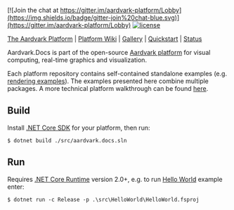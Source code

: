 
[![Join the chat at https://gitter.im/aardvark-platform/Lobby](https://img.shields.io/badge/gitter-join%20chat-blue.svg)](https://gitter.im/aardvark-platform/Lobby)
[![license](https://img.shields.io/github/license/aardvark-platform/aardvark.docs.svg)](https://github.com/aardvark-platform/aardvark.docs/blob/master/LICENSE)

[The Aardvark Platform](https://aardvarkians.com/) |
[Platform Wiki](https://github.com/aardvarkplatform/aardvark.docs/wiki) | 
[Gallery](https://github.com/aardvarkplatform/aardvark.docs/wiki/Gallery) | 
[Quickstart](https://github.com/aardvarkplatform/aardvark.docs/wiki/Quickstart-Windows) | 
[Status](https://github.com/aardvarkplatform/aardvark.docs/wiki/Status)

Aardvark.Docs is part of the open-source [Aardvark platform](https://github.com/aardvark-platform/aardvark.docs/wiki) for visual computing, real-time graphics and visualization.

Each platform repository contains self-contained standalone examples (e.g. [rendering examples](https://github.com/aardvark-platform/aardvark.rendering/tree/master/src/Examples%20(netcore))). The examples presented here combine multiple packages.
A more technical platform walkthrough can be found [here](https://github.com/aardvark-platform/walkthrough).

Build
-----

Install [.NET Core SDK][dotnet-core-sdk] for your platform, then run:

```console
$ dotnet build ./src/aardvark.docs.sln
```

Run
---

Requires [.NET Core Runtime][dotnet-core-runtime] version 2.0+, e.g. to run [Hello World][hello-world] example enter:

```console
$ dotnet run -c Release -p .\src\HelloWorld\HelloWorld.fsproj
```

[dotnet-core-runtime]: https://www.microsoft.com/net/download/core#/runtime
[dotnet-core-sdk]: https://www.microsoft.com/net/download/core
[hello-world]: https://github.com/aardvark-platform/aardvark.docs/wiki/Hello-World-Tutorial
